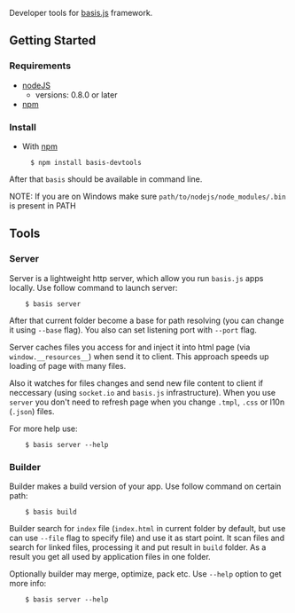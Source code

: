 Developer tools for [basis.js](https://github.com/lahmatiy/basisjs) framework.

## Getting Started

### Requirements

* [nodeJS](http://github.com/ry/node)
  - versions: 0.8.0 or later
* [npm](http://github.com/isaacs/npm)

### Install

* With [npm](http://github.com/isaacs/npm)

        $ npm install basis-devtools

After that `basis` should be available in command line.

NOTE: If you are on Windows make sure `path/to/nodejs/node_modules/.bin` is present in PATH

## Tools

### Server

Server is a lightweight http server, which allow you run `basis.js` apps locally. Use follow command to launch server:

        $ basis server

After that current folder become a base for path resolving (you can change it using `--base` flag). You also can set listening port with `--port` flag.

Server caches files you access for and inject it into html page (via `window.__resources__`) when send it to client. This approach speeds up loading of page with many files.

Also it watches for files changes and send new file content to client if neccessary (using `socket.io` and `basis.js` infrastructure). When you use `server` you don't need to refresh page when you change `.tmpl`, `.css` or l10n (`.json`) files.

For more help use:

        $ basis server --help

### Builder

Builder makes a build version of your app. Use follow command on certain path:

        $ basis build

Builder search for `index` file (`index.html` in current folder by default, but use can use `--file` flag to specify file) and use it as start point. It scan files and search for linked files, processing it and put result in `build` folder. As a result you get all used by application files in one folder.

Optionally builder may merge, optimize, pack etc. Use `--help` option to get more info:

        $ basis server --help